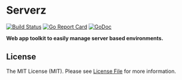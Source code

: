 # Serverz

[![Build Status](https://img.shields.io/travis/goph/serverz.svg?style=flat-square)](https://travis-ci.org/goph/serverz)
[![Go Report Card](https://goreportcard.com/badge/github.com/goph/serverz?style=flat-square)](https://goreportcard.com/report/github.com/goph/serverz)
[![GoDoc](http://img.shields.io/badge/godoc-reference-5272B4.svg?style=flat-square)](https://godoc.org/github.com/goph/serverz)

**Web app toolkit to easily manage server based environments.**


## License

The MIT License (MIT). Please see [License File](LICENSE) for more information.
